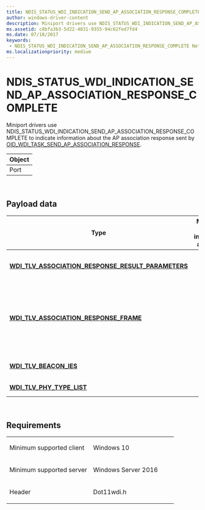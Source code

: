 ```yaml
---
title: NDIS_STATUS_WDI_INDICATION_SEND_AP_ASSOCIATION_RESPONSE_COMPLETE
author: windows-driver-content
description: Miniport drivers use NDIS_STATUS_WDI_INDICATION_SEND_AP_ASSOCIATION_RESPONSE_COMPLETE to indicate information about the AP association response sent by OID_WDI_TASK_SEND_AP_ASSOCIATION_RESPONSE.
ms.assetid: c8bfa3b3-5d22-4831-9355-94c62fed7fd4
ms.date: 07/18/2017 
keywords:
 - NDIS_STATUS_WDI_INDICATION_SEND_AP_ASSOCIATION_RESPONSE_COMPLETE Network Drivers Starting with Windows Vista
ms.localizationpriority: medium
---
```


# NDIS\_STATUS\_WDI\_INDICATION\_SEND\_AP\_ASSOCIATION\_RESPONSE\_COMPLETE


Miniport drivers use NDIS\_STATUS\_WDI\_INDICATION\_SEND\_AP\_ASSOCIATION\_RESPONSE\_COMPLETE to indicate information about the AP association response sent by [OID\_WDI\_TASK\_SEND\_AP\_ASSOCIATION\_RESPONSE](oid-wdi-task-send-ap-association-response.md).

| Object |
|--------|
| Port   |

 

## Payload data


| Type | Multiple TLV instances allowed | Optional | Description |
| --- | --- | --- | --- |
| [**WDI\_TLV\_ASSOCIATION\_RESPONSE\_RESULT\_PARAMETERS**](https://msdn.microsoft.com/library/windows/hardware/dn926138) |   |   | The association response parameters. |
| [**WDI\_TLV\_ASSOCIATION\_RESPONSE\_FRAME**](https://msdn.microsoft.com/library/windows/hardware/dn926135) |   |   | The received association response. This does not include the 802.11 MAC header. |
| [**WDI\_TLV\_BEACON\_IES**](https://msdn.microsoft.com/library/windows/hardware/dn926148) |   |   | The beacon IEs from the association. |
| [**WDI\_TLV\_PHY\_TYPE\_LIST**](https://msdn.microsoft.com/library/windows/hardware/dn898029) |   |   | The list of PHY types. |
 

Requirements
------------

<table>
<colgroup>
<col width="50%" />
<col width="50%" />
</colgroup>
<tbody>
<tr class="odd">
<td><p>Minimum supported client</p></td>
<td><p>Windows 10</p></td>
</tr>
<tr class="even">
<td><p>Minimum supported server</p></td>
<td><p>Windows Server 2016</p></td>
</tr>
<tr class="odd">
<td><p>Header</p></td>
<td>Dot11wdi.h</td>
</tr>
</tbody>
</table>

 

 




